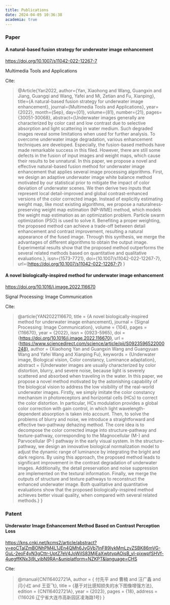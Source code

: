 ```yaml
---
title: Publications
date: 2024-04-05 10:36:38
academia: true
---
```


### Paper

#### A natural-based fusion strategy for underwater image enhancement

https://doi.org/10.1007/s11042-022-12267-7

Multimedia Tools and Applications

Cite:


> @Article{Yan2022,
> author={Yan, Xiaohong
> and Wang, Guangxin
> and Jiang, Guangqi
> and Wang, Yafei
> and Mi, Zetian
> and Fu, Xianping},
> title={A natural-based fusion strategy for underwater image enhancement},
> journal={Multimedia Tools and Applications},
> year={2022},
> month={Sep},
> day={01},
> volume={81},
> number={21},
> pages={30051-30068},
> abstract={Underwater images generally are characterized by color cast and low contrast due to selective absorption and light scattering in water medium. Such degraded images reveal some limitations when used for further analysis. To overcome underwater image degradation, various enhancement techniques are developed. Especially, the fusion-based methods have made remarkable success in this filed. However, there are still some defects in the fusion of input images and weight maps, which cause their results to be unnatural. In this paper, we propose a novel and effective natural-based fusion method for underwater image enhancement that applies several image processing algorithms. First, we design an adaptive underwater image white balance method motivated by our statistical prior to mitigate the impact of color deviation of underwater scenes. We then derive two inputs that represent local detail-improved and global contrast-enhanced versions of the color corrected image. Instead of explicitly estimating weight map, like most existing algorithms, we propose a naturalness-preserving weight map estimation (NP-WME) method, which models the weight map estimation as an optimization problem. Particle swarm optimization (PSO) is used to solve it. Benefiting a proper weighting, the proposed method can achieve a trade-off between detail enhancement and contrast improvement, resulting a natural appearance of the fused image. Through this synthesis, we merge the advantages of different algorithms to obtain the output image. Experimental results show that the proposed method outperforms the several related methods based on quantitative and qualitative evaluations.},
> issn={1573-7721},
> doi={10.1007/s11042-022-12267-7},
> url={https://doi.org/10.1007/s11042-022-12267-7}
> }


#### A novel biologically-inspired method for underwater image enhancement

https://doi.org/10.1016/j.image.2022.116670

Signal Processing: Image Communication

Cite:

> @article{YAN2022116670,
> title = {A novel biologically-inspired method for underwater image enhancement},
> journal = {Signal Processing: Image Communication},
> volume = {104},
> pages = {116670},
> year = {2022},
> issn = {0923-5965},
> doi = {https://doi.org/10.1016/j.image.2022.116670},
> url = {https://www.sciencedirect.com/science/article/pii/S0923596522000248},
> author = {Xiaohong Yan and Guangxin Wang and Guangyuan Wang and Yafei Wang and Xianping Fu},
keywords = {Underwater image, Biological vision, Color constancy, Luminance adaptation},
abstract = {Underwater images are usually characterized by color distortion, blurry, and severe noise, because light is severely scattered and absorbed when traveling in the water. In this paper, we propose a novel method motivated by the astonishing capability of the biological vision to address the low visibility of the real-world underwater images. Firstly, we simply imitate the color constancy mechanism in photoreceptors and horizontal cells (HCs) to correct the color distortion. In particular, HCs modulation provides a global color correction with gain control, in which light wavelength-dependent absorption is taken into account. Then, to solve the problems of blurry and noise, we introduce a straightforward and effective two-pathway dehazing method. The core idea is to decompose the color corrected image into structure-pathway and texture-pathway, corresponding to the Magnocellular (M-) and Parvocellular (P-) pathway in the early visual system. In the structure-pathway, we design an innovative biological normalization model to adjust the dynamic range of luminance by integrating the bright and dark regions. By using this approach, the proposed method leads to significant improvement in the contrast degradation of underwater images. Additionally, the detail preservation and noise suppression are implemented on the textural information. Finally, we merge the outputs of structure and texture pathways to reconstruct the enhanced underwater image. Both qualitative and quantitative evaluations show that the proposed biologically-inspired method achieves better visual quality, when compared with several related methods.}
> }

### Patent

#### Underwater Image Enhancement Method Based on Contrast Perception Loss

https://kns.cnki.net/kcms2/article/abstract?v=eoCTaIZmBONhPM4L1JEn4QMh6JvGVb7InF89IykMmLzvZSBK86mVG-GuL-2eoF4yN3gCttr-UptZ7eV4JoWiIS83MjEaXwbtypAOisB_vI-pjxwpfSHVf-4uegffKNx3j9j_yibN9RA=&uniplatform=NZKPT&language=CHS

Cite:

> @manual{CN116402721A,
> author = {  付先平 and     曹楠 and     汪广鑫 and     闫小红 and 王亚飞},
> title = {基于对比感知损失的水下图像增强方法},
> edition = {CN116402721A},
> year = {2023},
> pages = {18},
> address = {116026 辽宁省大连市高新园区凌海路1号}
> }  

